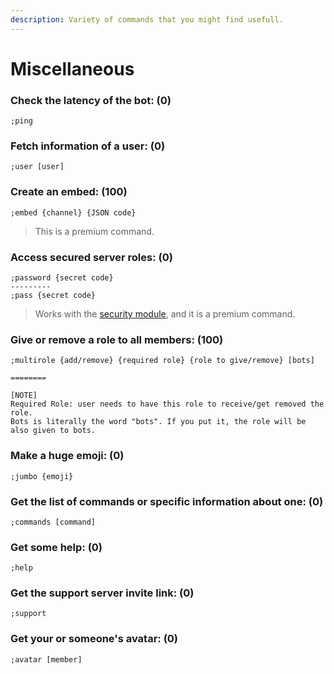 ```yaml
---
description: Variety of commands that you might find usefull.
---
```


# Miscellaneous

### Check the latency of the bot:  \(0\)

```text
;ping
```

### Fetch information of a user:  \(0\)

```text
;user [user]
```

### Create an embed:  \(100\)

```text
;embed {channel} {JSON code}
```

> This is a premium command.

### Access secured server roles:  \(0\)

```text
;password {secret code}
---------
;pass {secret code}
```

> Works with the [security module](../configuration/modules/security.md), and it is a premium command.

### Give or remove a role to all members:  \(100\)

```text
;multirole {add/remove} {required role} {role to give/remove} [bots]

========

[NOTE]
Required Role: user needs to have this role to receive/get removed the role.
Bots is literally the word "bots". If you put it, the role will be also given to bots.
```

### Make a huge emoji:  \(0\)

```text
;jumbo {emoji}
```

### Get the list of commands or specific information about one: \(0\)

```text
;commands [command]
```

### Get some help: \(0\)

```text
;help
```

### Get the support server invite link: \(0\)

```text
;support
```

### Get your or someone's avatar: \(0\)

```text
;avatar [member]
```

